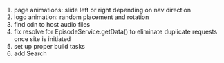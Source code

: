 1. page animations: slide left or right depending on nav direction
2. logo animation: random placement and rotation
3. find cdn to host audio files
4. fix resolve for EpisodeService.getData() to eliminate duplicate requests once site is initiated
5. set up proper build tasks
6. add Search
